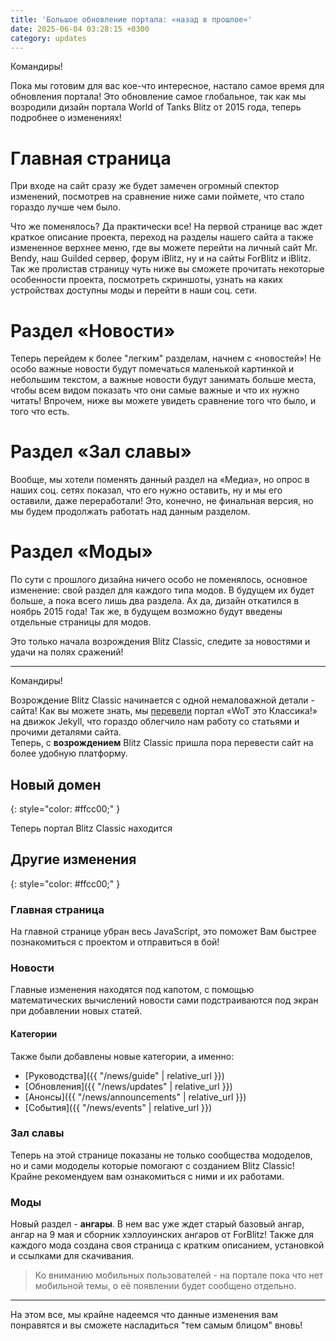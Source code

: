 ```yaml
---
title: 'Большое обновление портала: «назад в прошлое»'
date: 2025-06-04 03:28:15 +0300
category: updates
---
```

<p style="display: none">Моды «WoT это Классика!» теперь распространяются через Google Drive.</p>

Командиры!

Пока мы готовим для вас кое-что интересное, настало самое время для обновления портала! Это обновление самое глобальное, так как мы возродили дизайн портала World of Tanks Blitz от 2015 года, теперь подробнее о изменениях!

# Главная страница  

При входе на сайт сразу же будет замечен огромный спектор изменений, посмотрев на сравнение ниже сами поймете, что стало гораздо лучше чем было.

Что же поменялось? Да практически все! На первой странице вас ждет краткое описание проекта, переход на разделы нашего сайта а также измененное верхнее меню, где вы можете перейти на личный сайт Mr. Bendy, наш Guilded сервер, форум iBlitz, ну и на сайты ForBlitz и iBlitz. Так же пролистав страницу чуть ниже вы сможете прочитать некоторые особенности проекта, посмотреть скриншоты, узнать на каких устройствах доступны моды и перейти в наши соц. сети.

# Раздел «Новости»

Теперь перейдем к более "легким" разделам, начнем с «новостей»! Не особо важные новости будут помечаться маленькой картинкой и небольшим текстом, а важные новости будут занимать больше места, чтобы всем видом показать что они самые важные и что их нужно читать! Впрочем, ниже вы можете увидеть сравнение того что было, и того что есть.

# Раздел «Зал славы»

Вообще, мы хотели поменять данный раздел на «Медиа», но опрос в наших соц. сетях показал, что его нужно оставить, ну и мы его оставили, даже переработали! Это, конечно, не финальная версия, но мы будем продолжать работать над данным разделом.

# Раздел «Моды»

По сути с прошлого дизайна ничего особо не поменялось, основное изменение: свой раздел для каждого типа модов. В будущем их будет больше, а пока всего лишь два раздела. Ах да, дизайн откатился в ноябрь 2015 года! Так же, в будущем возможно будут введены отдельные страницы для модов.

Это только начала возрождения Blitz Classic, следите за новостями и удачи на полях сражений!

---

Командиры!

Возрождение Blitz Classic начинается с одной немаловажной детали - сайта! Как вы можете знать, мы [перевели](https://wotclassic.github.io/news/new-portal/) портал «WoT это Классика!» на движок Jekyll, что гораздо облегчило нам работу со статьями и прочими деталями сайта.  
Теперь, с **возрождением** Blitz Classic пришла пора перевести сайт на более удобную платформу. 

## Новый домен
{: style="color: #ffcc00;" }

Теперь портал Blitz Classic находится

## Другие изменения
{: style="color: #ffcc00;" }

### Главная страница
На главной странице убран весь JavaScript, это поможет Вам быстрее познакомиться с проектом и отправиться в бой!

### Новости
Главные изменения находятся под капотом, с помощью математических вычислений новости сами подстраиваются под экран при добавлении новых статей.

#### Категории
Также были добавлены новые категории, а именно:

- [Руководства]({{ "/news/guide" | relative_url }})
- [Обновления]({{ "/news/updates" | relative_url }})
- [Анонсы]({{ "/news/announcements" | relative_url }})
- [События]({{ "/news/events" | relative_url }})

### Зал славы
Теперь на этой странице показаны не только сообщества мододелов, но и сами мододелы которые помогают с созданием Blitz Classic! Крайне рекомендуем вам ознакомиться с ними и их работами.

### Моды
Новый раздел - **ангары**. В нем вас уже ждет старый базовый ангар, ангар на 9 мая и сборник хэллоуинских ангаров от ForBlitz! 
Также для каждого мода создана своя страница с кратким описанием, установкой и ссылками для скачивания.

> Ко вниманию мобильных пользователей - на портале пока что нет мобильной темы, о её появлении будет сообщено отдельно.

---

На этом все, мы крайне надеемся что данные изменения вам понравятся и вы сможете насладиться "тем самым блицом" вновь!